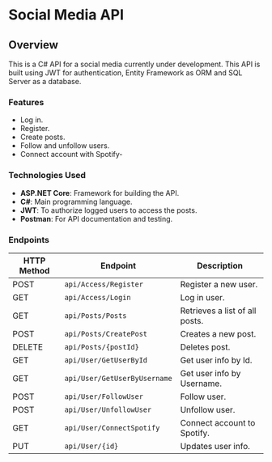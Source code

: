 # Social Media API

## Overview

This is a C# API for a social media currently under development. This API is built using JWT for authentication, Entity Framework as ORM and SQL Server as a database.

### Features

- Log in.
- Register.
- Create posts.
- Follow and unfollow users.
- Connect account with Spotify-

### Technologies Used

- **ASP.NET Core**: Framework for building the API.
- **C#**: Main programming language.
- **JWT**: To authorize logged users to access the posts.
- **Postman**: For API documentation and testing.

### Endpoints

| HTTP Method | Endpoint                | Description                             |
|-------------|-------------------------|-----------------------------------------|
| POST         | `api/Access/Register`     | Register a new user.     |
| GET         | `api/Access/Login`  | Log in user. |
| GET         | `api/Posts/Posts`             | Retrieves a list of all posts.          |
| POST         | `api/Posts/CreatePost`             | Creates a new post.          |
| DELETE         | `api/Posts/{postId}`             | Deletes post.          |
| GET         | `api/User/GetUserById`             | Get user info by Id.         |
| GET         | `api/User/GetUserByUsername`             | Get user info by Username.          |
| POST         | `api/User/FollowUser`             | Follow user.          |
| POST         | `api/User/UnfollowUser`             | Unfollow user.          |
| GET         | `api/User/ConnectSpotify`             | Connect account to Spotify.          |
| PUT         | `api/User/{id}`             | Updates user info.          |


